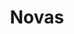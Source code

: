 ---
title: "Novas"
draft: false
description: "Resumo da actualidade da Asociación Galega de Estudantes de Matemáticas (MaEGA)"
showViews: false
showLikes: false
cascade:
  showViews: true
  showLikes: true
---